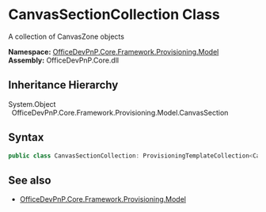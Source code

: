 # CanvasSectionCollection Class
 A collection of CanvasZone objects   

**Namespace:** [OfficeDevPnP.Core.Framework.Provisioning.Model](OfficeDevPnP.Core.Framework.Provisioning.Model.md)  
**Assembly:** OfficeDevPnP.Core.dll  
## Inheritance Hierarchy
System.Object  
&ensp;OfficeDevPnP.Core.Framework.Provisioning.Model.CanvasSection  
## Syntax
```C#
public class CanvasSectionCollection: ProvisioningTemplateCollection<CanvasSection>
```
## See also
- [OfficeDevPnP.Core.Framework.Provisioning.Model](OfficeDevPnP.Core.Framework.Provisioning.Model.md)
